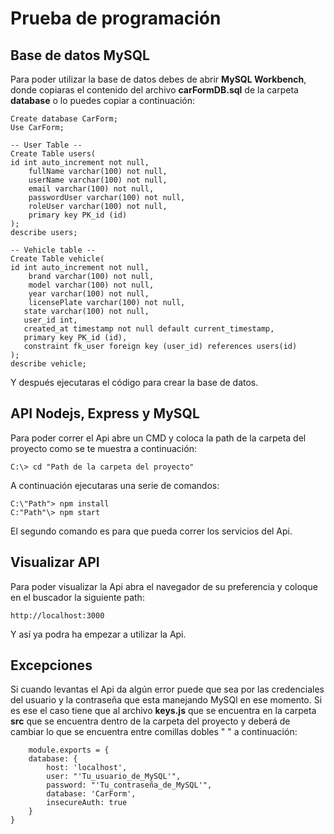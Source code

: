 <h1>Prueba de programación</h1>
<h2>Base de datos MySQL</h2>
<p>Para poder utilizar la base de datos debes de abrir  <strong>MySQL Workbench</strong>, donde copiaras el contenido del archivo <strong>carFormDB.sql</strong> de la carpeta <strong>database</strong> o lo puedes copiar a continuación:</p>


    Create database CarForm;
    Use CarForm;

    -- User Table --
    Create Table users(
	id int auto_increment not null,
        fullName varchar(100) not null,
        userName varchar(100) not null,
        email varchar(100) not null,
        passwordUser varchar(100) not null,
        roleUser varchar(100) not null,
        primary key PK_id (id)
    ); 
    describe users;

    -- Vehicle table --
    Create Table vehicle(
	id int auto_increment not null,
        brand varchar(100) not null,
        model varchar(100) not null,
        year varchar(100) not null,
        licensePlate varchar(100) not null,
       state varchar(100) not null,
       user_id int,
       created_at timestamp not null default current_timestamp,
       primary key PK_id (id),
       constraint fk_user foreign key (user_id) references users(id)
    ); 
    describe vehicle;

<p>Y después ejecutaras el código para crear la base de datos.</p>

<h2>API Nodejs, Express y MySQL</h2>
<p>Para poder correr el Api abre un CMD y coloca la path  de la carpeta del proyecto como se te muestra a continuación:</p>

    C:\> cd "Path de la carpeta del proyecto"

<p>A continuación ejecutaras una serie de comandos:</p>

    C:\"Path"> npm install
	C:"Path"\> npm start

<p>El segundo comando es para que pueda correr los servicios del Api.</p>

<h2>Visualizar API</h2>

<p>Para poder visualizar la Api abra el navegador de su preferencia y coloque en el buscador la siguiente path:</p>

    http://localhost:3000

<p>Y así ya podra ha empezar a utilizar la Api.</p>

<h2>Excepciones</h2>
<p>Si cuando levantas el Api da algún error puede que sea por las credenciales del usuario y la contraseña que esta manejando MySQl en ese momento. Si es ese el caso tiene que al archivo <strong>keys.js</strong> que se encuentra en la carpeta <strong>src</strong> que se encuentra dentro de la carpeta del proyecto y deberá de cambiar lo que se encuentra entre comillas dobles "  " a continuación:</p>

		module.exports = {
		database: {
			host: 'localhost',
			user: "'Tu_usuario_de_MySQL'",
			password: "'Tu_contraseña_de_MySQL'",
			database: 'CarForm',
			insecureAuth: true
		}
	}
